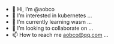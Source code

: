 - 👋 Hi, I’m @aobco
- 👀 I’m interested in kubernetes ...
- 🌱 I’m currently learning wasm ...
- 💞️ I’m looking to collaborate on ...
- 📫 How to reach me aobco@qq.com ...

<!---
aobco/aobco is a ✨ special ✨ repository because its `README.md` (this file) appears on your GitHub profile.
You can click the Preview link to take a look at your changes.
--->
